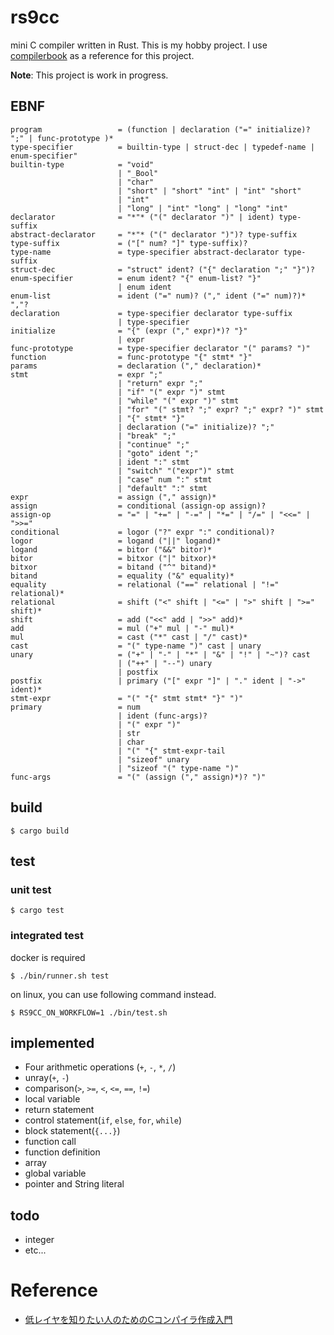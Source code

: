 # rs9cc

mini C compiler written in Rust. This is my hobby project. I use [compilerbook](https://www.sigbus.info/compilerbook) as a reference for this project.

**Note**: This project is work in progress.

## EBNF
```
program                 = (function | declaration ("=" initialize)? ";" | func-prototype )*
type-specifier          = builtin-type | struct-dec | typedef-name | enum-specifier"
builtin-type            = "void" 
                        | "_Bool"
                        | "char" 
                        | "short" | "short" "int" | "int" "short" 
                        | "int" 
                        | "long" | "int" "long" | "long" "int" 
declarator              = "*"* ("(" declarator ")" | ident) type-suffix
abstract-declarator     = "*"* ("(" declarator ")")? type-suffix
type-suffix             = ("[" num? "]" type-suffix)?
type-name               = type-specifier abstract-declarator type-suffix
struct-dec              = "struct" ident? ("{" declaration ";" "}")?
enum-specifier          = enum ident? "{" enum-list? "}"
                        | enum ident
enum-list               = ident ("=" num)? ("," ident ("=" num)?)* ","?
declaration             = type-specifier declarator type-suffix
                        | type-specifier  
initialize              = "{" (expr ("," expr)*)? "}" 
                        | expr 
func-prototype          = type-specifier declarator "(" params? ")" 
function                = func-prototype "{" stmt* "}"
params                  = declaration ("," declaration)*
stmt                    = expr ";"
                        | "return" expr ";"
                        | "if" "(" expr ")" stmt
                        | "while" "(" expr ")" stmt
                        | "for" "(" stmt? ";" expr? ";" expr? ")" stmt
                        | "{" stmt* "}"
                        | declaration ("=" initialize)? ";"
                        | "break" ";" 
                        | "continue" ";"
                        | "goto" ident ";"
                        | ident ":" stmt
                        | "switch" "("expr")" stmt
                        | "case" num ":" stmt
                        | "default" ":" stmt
expr                    = assign ("," assign)*
assign                  = conditional (assign-op assign)?
assign-op               = "=" | "+=" | "-=" | "*=" | "/=" | "<<=" | ">>="
conditional             = logor ("?" expr ":" conditional)?
logor                   = logand ("||" logand)*
logand                  = bitor ("&&" bitor)*
bitor                   = bitxor ("|" bitxor)*
bitxor                  = bitand ("^" bitand)*
bitand                  = equality ("&" equality)*
equality                = relational ("==" relational | "!=" relational)*
relational              = shift ("<" shift | "<=" | ">" shift | ">=" shift)*
shift                   = add ("<<" add | ">>" add)*
add                     = mul ("+" mul | "-" mul)*
mul                     = cast ("*" cast | "/" cast)*
cast                    = "(" type-name ")" cast | unary
unary                   = ("+" | "-" | "*" | "&" | "!" | "~")? cast
                        | ("++" | "--") unary
                        | postfix
postfix                 | primary ("[" expr "]" | "." ident | "->" ident)*
stmt-expr               = "(" "{" stmt stmt* "}" ")"
primary                 = num 
                        | ident (func-args)? 
                        | "(" expr ")"
                        | str
                        | char
                        | "(" "{" stmt-expr-tail
                        | "sizeof" unary
                        | "sizeof "(" type-name ")"
func-args               = "(" (assign ("," assign)*)? ")"
```

## build 
```
$ cargo build
```

## test
### unit test
```
$ cargo test
```

### integrated test
docker is required
```
$ ./bin/runner.sh test
```

on linux, you can use following command instead.
```
$ RS9CC_ON_WORKFLOW=1 ./bin/test.sh
```

## implemented
- Four arithmetic operations (`+`, `-`, `*`, `/`)
- unray(`+`, `-`)
- comparison(`>`, `>=`, `<`, `<=`, `==`, `!=`)
- local variable
- return statement
- control statement(`if`, `else`, `for`, `while`)
- block statement(`{...}`)
- function call
- function definition
- array
- global variable
- pointer and String literal


## todo
- integer
- etc...

 # Reference
 - [低レイヤを知りたい人のためのCコンパイラ作成入門](https://www.sigbus.info/compilerbook)
